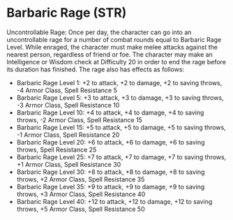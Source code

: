 # Barbaric Rage (STR)

Uncontrollable Rage: Once per day, the character can go into an uncontrollable rage for a number of combat rounds equal to Barbaric Rage Level. While enraged, the character must make melee attacks against the nearest person, regardless of friend or foe. The character may make an Intelligence or Wisdom check at Difficulty 20 in order to end the rage before its duration has finished. The rage also has effects as follows:

- Barbaric Rage Level 1: +2 to attack, +2 to damage, +2 to saving throws, -4 Armor Class, Spell Resistance 5
- Barbaric Rage Level 5: +3 to attack, +3 to damage, +3 to saving throws, -3 Armor Class, Spell Resistance 10
- Barbaric Rage Level 10: +4 to attack, +4 to damage, +4 to saving throws, -2 Armor Class, Spell Resistance 15
- Barbaric Rage Level 15: +5 to attack, +5 to damage, +5 to saving throws, -1 Armor Class, Spell Resistance 20
- Barbaric Rage Level 20: +6 to attack, +6 to damage, +6 to saving throws, Spell Resistance 25
- Barbaric Rage Level 25: +7 to attack, +7 to damage, +7 to saving throws, +1 Armor Class, Spell Resistance 30
- Barbaric Rage Level 30: +8 to attack, +8 to damage, +8 to saving throws, +2 Armor Class, Spell Resistance 35
- Barbaric Rage Level 35: +9 to attack, +9 to damage, +9 to saving throws, +3 Armor Class, Spell Resistance 40
- Barbaric Rage Level 40: +12 to attack, +12 to damage, +12 to saving throws, +5 Armor Class, Spell Resistance 50